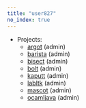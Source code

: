 ```yaml
---
title: "user827"
no_index: true
---
```


* Projects:
  * [argot](/projects/argot/) (admin)
  * [barista](/projects/barista/) (admin)
  * [bisect](/projects/bisect/) (admin)
  * [bolt](/projects/bolt/) (admin)
  * [kaputt](/projects/kaputt/) (admin)
  * [labltk](/projects/labltk/) (admin)
  * [mascot](/projects/mascot/) (admin)
  * [ocamljava](/projects/ocamljava/) (admin)
